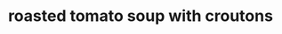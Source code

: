 ---
servings: 8 servings
notes:
directions: |-
  * Preheat the oven to 500 degrees f
  * In a large bowl, mix the tomatoes, 1/4 cup of the oil, the vinegar, garlic, salt, and pepper, to taste
  * Spread the tomatoes out on a non-reactive baking sheet, roast the tomatoes in the oven until very dark in spots, 35 to 40 minutes
  * Remove and allow to cool a bit
  * Cut the bread crosswise into slices about 1-inch thick (you will need 8 slices)
  * Lightly brush the slices on both sides with oil and season with salt
  * Place the slices on a baking sheet and toast in the oven until the bruschetta are golden brown and just beginning to crisp, about 6 minutes
  * In a large saucepan over medium heat, combine remaining 1/4 cup oil, the onions, and a pinch of salt
  * Cook until the onions are very soft, 8 to 10 minutes, stirring occasionally
  * Add the 2 cups basil leaves and saute with the onions for about 1 minute
  * Add the roasted tomatoes and water to the saucepan
  * Bring the mixture to a simmer and cook for 10 minutes, season with salt and pepper, to taste
  * Puree the tomato mixture in a blender, start the motor at a slow speed and increase gradually. You should have about 8 cups
  * You can prepare the soup to this point and refrigerate it
  * When ready, serve, pour the soup into a medium saucepan and bring it to a slow simmer over medium heat
  * Serve the soup. Place 1 bruschetta in the center of each shallow soup bowl
  * Pour the soup around each bruschetta, garnish with torn basil leaves
ingredients: |-
  * 12 large (about 4 pounds) tomatoes, stemmed and quartered
  * 1/2 cup extra-virgin olive oil, divided
  * 1/4 cup good-quality balsamic vinegar
  * 12 large garlic cloves, peeled
  * salt
  * 1/2 teaspoon freshly ground black pepper
  * 1 cup chopped yellow onions
  * 2 cups lightly packed fresh basil leaves, plus few leaves torn for garnish
  * 2 cups cold water

  For the bruschetta:
  * 1 loaf country-style bread
  * extra-virgin olive oil
rating: 4
ease: intermediate
category: main course
subcategory: soup/stew
href: 'https://www.foodnetwork.com/recipes/michael-chiarello/roasted-tomato-soup-with-croutons-recipe-1916586'
totalTime: 1 hour 35 minutes
cookTime: 1 hour 10 minutes
prepTime: 25 minutes
title: roasted tomato soup with croutons
path: /roasted-tomato-soup-with-croutons
---